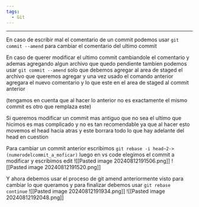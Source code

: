 ```yaml
---
tags:
  - Git
---
```

---
En caso de escribir mal el comentario de un commit podemos usar `git commit --amend` para cambiar el comentario del ultimo commit

En caso de querer modificar el ultimo commit cambiandole el comentario y ademas agregando algun archivo que quedo pendiente tambien podemos usar `git commit --amend` solo que debemos agregar al area de staged el archivo que queremos agregar y una vez usado el comando anterior agregara el nuevo comentario y lo que este en el area de staged al commit anterior

(tengamos en cuenta que al hacer lo anterior no es exactamente el mismo commit es otro que remplaza este)

Si queremos modificar un commit mas antiguo que no sea el ultimo que hicimos es mas complicado y no es tan recomendable ya que al hacer esto movemos el head hacia atras y este borrara todo lo que hay adelante del head en cuestion

Para cambiar un commit anterior escribimos `git rebase -i head~2->(numerodelcommit_a_moficar)`
luego en vs code elegimos el commit a modificar y escribimos edit
![[Pasted image 20240812191506.png]]
![[Pasted image 20240812191520.png]]

Y ahora debemos usar el proceso de git amend anteriormente visto para cambiar lo que queramos y para finalizar debemos usar `git rebase continue`
![[Pasted image 20240812191934.png]]
![[Pasted image 20240812192048.png]]
